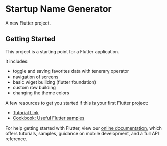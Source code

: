 # Startup Name Generator

A new Flutter project.

## Getting Started

This project is a starting point for a Flutter application.

It includes:
- toggle and saving favorites data with tenerary operator  
- navigation of screens  
- basic wiget builidng (flutter foundation)  
- custom row building  
- changing the theme colors  


A few resources to get you started if this is your first Flutter project:

- [Tutorial Link](https://flutter.dev/docs/get-started/codelab)
- [Cookbook: Useful Flutter samples](https://flutter.dev/docs/cookbook)

For help getting started with Flutter, view our
[online documentation](https://flutter.dev/docs), which offers tutorials,
samples, guidance on mobile development, and a full API reference.  


